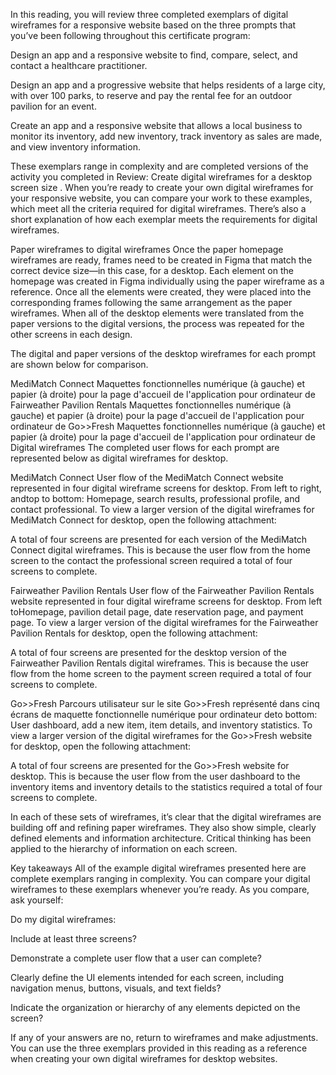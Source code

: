 In this reading, you will review three completed exemplars of digital wireframes for a responsive website based on the three prompts that you’ve been following throughout this certificate program: 

Design an app and a responsive website to find, compare, select, and contact a healthcare practitioner.

Design an app and a progressive website that helps residents of a large city, with over 100 parks, to reserve and pay the rental fee for an outdoor pavilion for an event.

Create an app and a responsive website that allows a local business to monitor its inventory, add new inventory, track inventory as sales are made, and view inventory information.

These exemplars range in complexity and are completed versions of the activity you completed in 
Review: Create digital wireframes for a desktop screen size
. When you’re ready to create your own digital wireframes for your responsive website, you can compare your work to these examples, which meet all the criteria required for digital wireframes. There’s also a short explanation of how each exemplar meets the requirements for digital wireframes. 

Paper wireframes to digital wireframes
Once the paper homepage wireframes are ready, frames need to be created in Figma that match the correct device size—in this case, for a desktop. Each element on the homepage was created in Figma individually using the paper wireframe as a reference. Once all the elements were created, they were placed into the corresponding frames following the same arrangement as the paper wireframes. When all of the desktop elements were translated from the paper versions to the digital versions, the process was repeated for the other screens in each design.

The digital and paper versions of the desktop wireframes for each prompt are shown below for comparison.

MediMatch Connect
Maquettes fonctionnelles numérique (à gauche) et papier (à droite) pour la page d'accueil de l'application pour ordinateur de
Fairweather Pavilion Rentals
Maquettes fonctionnelles numérique (à gauche) et papier (à droite) pour la page d'accueil de l'application pour ordinateur de
Go>>Fresh 
Maquettes fonctionnelles numérique (à gauche) et papier (à droite) pour la page d'accueil de l'application pour ordinateur de
Digital wireframes
The completed user flows for each prompt are represented below as digital wireframes for desktop.

MediMatch Connect
User flow of the MediMatch Connect website represented in four digital wireframe screens for desktop. From left to right, andtop to bottom: Homepage, search results, professional profile, and contact professional.
To view a larger version of the digital wireframes for MediMatch Connect for desktop, open the following attachment:

A total of four screens are presented for each version of the MediMatch Connect digital wireframes. This is because the user flow from the home screen to the contact the professional screen required a total of four screens to complete. 

Fairweather Pavilion Rentals
User flow of the Fairweather Pavilion Rentals website represented in four digital wireframe screens for desktop. From left toHomepage, pavilion detail page, date reservation page, and payment page.
To view a larger version of the digital wireframes for the Fairweather Pavilion Rentals for desktop, open the following attachment:

A total of four screens are presented for the desktop version of the Fairweather Pavilion Rentals digital wireframes. This is because the user flow from the home screen to the payment screen required a total of four screens to complete. 

Go>>Fresh 
Parcours utilisateur sur le site Go>>Fresh représenté dans cinq écrans de maquette fonctionnelle numérique pour ordinateur deto bottom: User dashboard, add a new item, item details, and inventory statistics.
To view a larger version of the digital wireframes for the Go>>Fresh website for desktop, open the following attachment:

A total of four screens are presented for the Go>>Fresh website for desktop. This is because the user flow from the user dashboard to the inventory items and inventory details to the statistics required a total of four screens to complete. 

In each of these sets of wireframes, it’s clear that the digital wireframes are building off and refining paper wireframes. They also show simple, clearly defined elements and information architecture. Critical thinking has been applied to the hierarchy of information on each screen.

Key takeaways
All of the example digital wireframes presented here are complete exemplars ranging in complexity. You can compare your digital wireframes to these exemplars whenever you’re ready. As you compare, ask yourself:

Do my digital wireframes:

Include at least three screens?

Demonstrate a complete user flow that a user can complete? 

Clearly define the UI elements intended for each screen, including navigation menus, buttons, visuals, and text fields?

Indicate the organization or hierarchy of any elements depicted on the screen?

If any of your answers are no, return to wireframes and make adjustments. You can use the three exemplars provided in this reading as a reference when creating your own digital wireframes for desktop websites. 